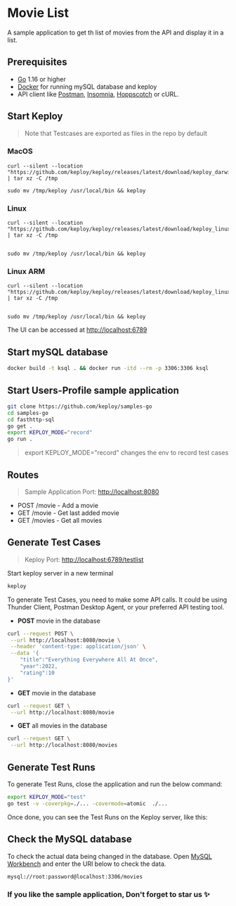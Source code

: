 # Movie List

A sample application to get th list of movies from the API and display it in a list.

## Prerequisites

- [Go](https://go.dev/doc/install) 1.16 or higher
- [Docker](https://docs.docker.com/engine/install/) for running mySQL database and keploy
- API client like [Postman](https://www.postman.com/downloads/), [Insomnia](https://insomnia.rest/download/), [Hoppscotch](https://hoppscotch.io/) or cURL.

## Start Keploy

> Note that Testcases are exported as files in the repo by default

### MacOS

```shell
curl --silent --location "https://github.com/keploy/keploy/releases/latest/download/keploy_darwin_all.tar.gz" | tar xz -C /tmp

sudo mv /tmp/keploy /usr/local/bin && keploy
```

### Linux

```shell
curl --silent --location "https://github.com/keploy/keploy/releases/latest/download/keploy_linux_amd64.tar.gz" | tar xz -C /tmp


sudo mv /tmp/keploy /usr/local/bin && keploy
```

### Linux ARM

```shell
curl --silent --location "https://github.com/keploy/keploy/releases/latest/download/keploy_linux_arm64.tar.gz" | tar xz -C /tmp


sudo mv /tmp/keploy /usr/local/bin && keploy
```

The UI can be accessed at <http://localhost:6789>

## Start mySQL database

```bash
docker build -t ksql . && docker run -itd --rm -p 3306:3306 ksql
```

## Start Users-Profile sample application

```bash
git clone https://github.com/keploy/samples-go
cd samples-go
cd fasthttp-sql
go get .
export KEPLOY_MODE="record" 
go run .
```

> export KEPLOY_MODE="record" changes the env to record test cases

## Routes
>
> Sample Application Port: <http://localhost:8080>

- POST /movie - Add a movie
- GET /movie - Get last added movie
- GET /movies - Get all movies
<!-- - GET /movies?year={value} - Get all movies of year {value}
- GET /movies?rating={value} - Get all movies of rating {value}
- GET /movies?year={value}&rating={value2} - Get all movies of year {value} and rating {value2} -->

## Generate Test Cases

> Keploy Port: <http://localhost:6789/testlist>

Start keploy server in a new terminal

```bash
keploy
```

To generate Test Cases, you need to make some API calls. It could be using Thunder Client, Postman Desktop Agent, or your preferred API testing tool.

- **POST** movie in the database

```bash
curl --request POST \
 --url http://localhost:8080/movie \
 --header 'content-type: application/json' \
 --data '{
    "title":"Everything Everywhere All At Once",
    "year":2022,
    "rating":10
}'
```

- **GET** movie in the database

```bash
curl --request GET \
 --url http://localhost:8080/movie
```

- **GET** all movies in the database

```bash
curl --request GET \
 --url http://localhost:8080/movies
```

## Generate Test Runs

To generate Test Runs, close the application and run the below command:

```bash
export KEPLOY_MODE="test"
go test -v -coverpkg=./... -covermode=atomic  ./...
```

Once done, you can see the Test Runs on the Keploy server, like this:

<!-- 
Add Test Runs image here
 -->

## Check the MySQL database

To check the actual data being changed in the database. Open [MySQL Workbench](https://www.mysql.com/products/workbench/) and enter the URI below to check the data.

```bash
mysql://root:password@localhost:3306/movies
```

### If you like the sample application, Don't forget to star us ✨
